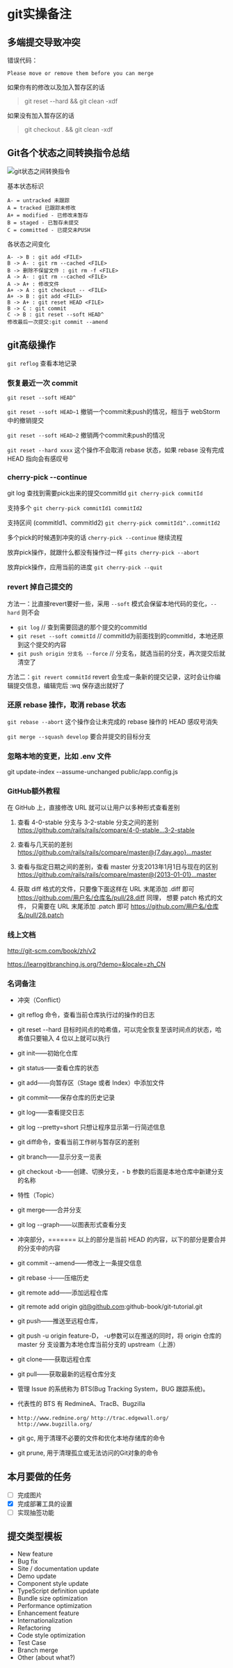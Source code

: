 # git实操备注

## 多端提交导致冲突

错误代码：

    Please move or remove them before you can merge

如果你有的修改以及加入暂存区的话

>git reset --hard && git clean -xdf

如果没有加入暂存区的话

>git checkout . && git clean -xdf

## Git各个状态之间转换指令总结

<img src="../img/git-lifecycle.png" alt="git状态之间转换指令" />

基本状态标识

    A- = untracked 未跟踪
    A = tracked 已跟踪未修改
    A+ = modified - 已修改未暂存
    B = staged - 已暂存未提交
    C = committed - 已提交未PUSH

各状态之间变化

    A- -> B : git add <FILE>
    B -> A- : git rm --cached <FILE>
    B -> 删除不保留文件 : git rm -f <FILE>
    A -> A- : git rm --cached <FILE>
    A -> A+ : 修改文件
    A+ -> A : git checkout -- <FILE>
    A+ -> B : git add <FILE>
    B -> A+ : git reset HEAD <FILE>
    B -> C : git commit
    C -> B : git reset --soft HEAD^
    修改最后一次提交:git commit --amend

## git高级操作

`git reflog` 查看本地记录

### 恢复最近一次 commit

`git reset --soft HEAD^`

`git reset --soft HEAD~1` 撤销一个commit未push的情况，相当于 webStorm 中的撤销提交

`git reset --soft HEAD~2` 撤销两个commit未push的情况

`git reset --hard xxxx` 这个操作不会取消 rebase 状态，如果 rebase 没有完成 HEAD 指向会有感叹号

### cherry-pick --continue

git log 查找到需要pick出来的提交commitId
`git cherry-pick commitId`

支持多个
`git cherry-pick commitId1 commitId2`

支持区间 (commitId1、commitId2)
`git cherry-pick commitId1^..commitId2`

多个pick的时候遇到冲突的话 `cherry-pick --continue` 继续流程

放弃pick操作，就跟什么都没有操作过一样
`gits cherry-pick --abort`

放弃pick操作，应用当前的进度
`git cherry-pick --quit`

### revert 掉自己提交的

方法一：比直接revert要好一些，采用 `--soft` 模式会保留本地代码的变化，`--hard` 则不会

- `git log` // 查到需要回退的那个提交的commitId
- `git reset --soft commitId` // commitId为前面找到的commitId，本地还原到这个提交的内容
- `git push origin 分支名 --force` // 分支名，就选当前的分支，再次提交后就清空了

方法二：`git revert commitId`
revert 会生成一条新的提交记录，这时会让你编辑提交信息，编辑完后 :wq 保存退出就好了

### 还原 rebase 操作，取消 rebase 状态

`git rebase --abort` 这个操作会让未完成的 rebase 操作的 HEAD 感叹号消失

`git merge --squash develop` 要合并提交的目标分支

### 忽略本地的变更，比如 .env 文件

git update-index --assume-unchanged public/app.config.js

### GitHub额外教程

在 GitHub 上，直接修改 URL 就可以让用户以多种形式查看差别

1. 查看 4-0-stable 分支与 3-2-stable 分支之间的差别
<https://github.com/rails/rails/compare/4-0-stable...3-2-stable>

1. 查看与几天前的差别
<https://github.com/rails/rails/compare/master@{7.day.ago}...master>

1. 查看与指定日期之间的差别，查看 master 分支2013年1月1日与现在的区别
<https://github.com/rails/rails/compare/master@{2013-01-01}...master>

1. 获取 diff 格式的文件，只要像下面这样在 URL 末尾添加 .diff 即可
<https://github.com/用户名/仓库名/pull/28.diff>
同理， 想要 patch 格式的文件， 只需要在 URL 末尾添加 .patch 即可
<https://github.com/用户名/仓库名/pull/28.patch>

### 线上文档

<http://git-scm.com/book/zh/v2>

<https://learngitbranching.js.org/?demo=&locale=zh_CN>

### 名词备注

- 冲突（Conflict）
- git reflog 命令，查看当前仓库执行过的操作的日志
- git reset --hard 目标时间点的哈希值，可以完全恢复至该时间点的状态，哈希值只要输入 4 位以上就可以执行
- git init——初始化仓库
- git status——查看仓库的状态
- git add——向暂存区（Stage 或者 Index）中添加文件
- git commit——保存仓库的历史记录
- git log——查看提交日志
- git log --pretty=short 只想让程序显示第一行简述信息
- git diff命令，查看当前工作树与暂存区的差别
- git branch——显示分支一览表
- git checkout -b——创建、切换分支，- b 参数的后面是本地仓库中新建分支的名称
- 特性（Topic）
- git merge——合并分支
- git log --graph——以图表形式查看分支
- 冲突部分，======= 以上的部分是当前 HEAD 的内容，以下的部分是要合并的分支中的内容
- git commit --amend——修改上一条提交信息
- git rebase -i——压缩历史
- git remote add——添加远程仓库
- git remote add origin git@github.com:github-book/git-tutorial.git
- git push——推送至远程仓库，
- git push -u origin feature-D， -u参数可以在推送的同时，将 origin 仓库的 master 分
  支设置为本地仓库当前分支的 upstream（上游）
- git clone——获取远程仓库
- git pull——获取最新的远程仓库分支
- 管理 Issue 的系统称为 BTS(Bug Tracking System，BUG 跟踪系统)。
- 代表性的 BTS 有 RedmineA、TracB、Bugzilla
- `http://www.redmine.org/` `http://trac.edgewall.org/` `http://www.bugzilla.org/`

- git gc, 用于清理不必要的文件和优化本地存储库的命令
- git prune, 用于清理孤立或无法访问的Git对象的命令

## 本月要做的任务

- [ ] 完成图片
- [x] 完成部署工具的设置
- [ ] 实现抽签功能

## 提交类型模板

- New feature
- Bug fix
- Site / documentation update
- Demo update
- Component style update
- TypeScript definition update
- Bundle size optimization
- Performance optimization
- Enhancement feature
- Internationalization
- Refactoring
- Code style optimization
- Test Case
- Branch merge
- Other (about what?)
